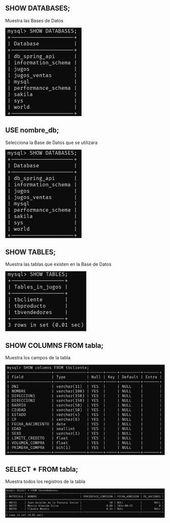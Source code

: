 ## SHOW DATABASES;

Muestra las Bases de Datos

![Bases de Datos](img/showdb.png)

## USE nombre_db;

Selecciona la Base de Datos que se utilizara

![Usar DB](img/showdb.png)

## SHOW TABLES;

Muestra las tablas que existen en la Base de Datos

![Tablas](img/showt.png)

## SHOW COLUMNS FROM tabla;

Muestra los campos de la tabla

![Columnas](img/showc.png)

## SELECT \* FROM tabla;

Muestra todos los registros de la tabla

![Registros](img/select.png)
